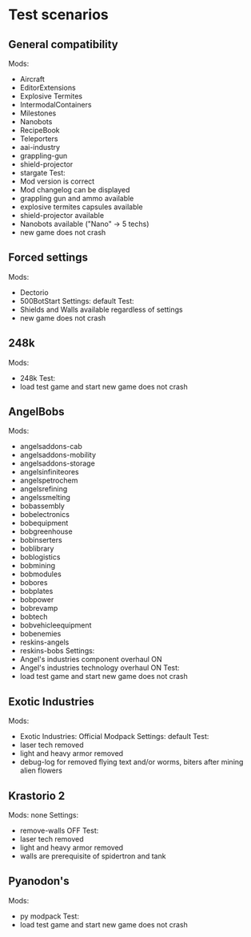 # Test scenarios

## General compatibility
Mods:
- Aircraft
- EditorExtensions
- Explosive Termites
- IntermodalContainers
- Milestones
- Nanobots
- RecipeBook
- Teleporters
- aai-industry
- grappling-gun
- shield-projector
- stargate
Test:
- Mod version is correct
- Mod changelog can be displayed
- grappling gun and ammo available
- explosive termites capsules available
- shield-projector available
- Nanobots available ("Nano" -> 5 techs)
- new game does not crash


## Forced settings
Mods:
- Dectorio
- 500BotStart
Settings: default
Test:
- Shields and Walls available regardless of settings
- new game does not crash


## 248k
Mods:
- 248k
Test:
- load test game and start new game does not crash


## AngelBobs
Mods:
- angelsaddons-cab
- angelsaddons-mobility
- angelsaddons-storage
- angelsinfiniteores
- angelspetrochem
- angelsrefining
- angelssmelting
- bobassembly
- bobelectronics
- bobequipment
- bobgreenhouse
- bobinserters
- boblibrary
- boblogistics
- bobmining
- bobmodules
- bobores
- bobplates
- bobpower
- bobrevamp
- bobtech
- bobvehicleequipment
- bobenemies
- reskins-angels
- reskins-bobs
Settings:
- Angel's industries component overhaul ON
- Angel's industries technology overhaul ON
Test:
- load test game and start new game does not crash


## Exotic Industries
Mods:
- Exotic Industries: Official Modpack
Settings: default
Test:
- laser tech removed
- light and heavy armor removed
- debug-log for removed flying text and/or worms, biters after mining alien flowers


## Krastorio 2
Mods: none
Settings:
- remove-walls OFF
Test:
- laser tech removed
- light and heavy armor removed
- walls are prerequisite of spidertron and tank


## Pyanodon's
Mods:
- py modpack
Test:
- load test game and start new game does not crash

